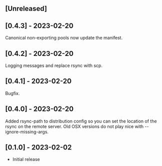 ## [Unreleased]

## [0.4.3] - 2023-02-20

Canonical non-exporting pools now update the manifest.

## [0.4.2] - 2023-02-20

Logging messages and replace rsync with scp.

## [0.4.1] - 2023-02-20

Bugfix.

## [0.4.0] - 2023-02-20

Added rsync-path to distribution config so you can set the location of the rsync on the remote server. Old OSX versions do not play nice with --ignore-missing-args.

## [0.1.0] - 2023-02-02

- Initial release
